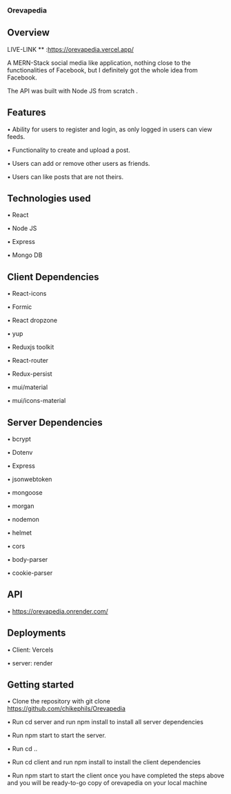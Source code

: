 ### Orevapedia

## Overview
LIVE-LINK ** :https://orevapedia.vercel.app/

A MERN-Stack social media like application, nothing close to the functionalities of Facebook, but I definitely got the whole idea from Facebook.

The API was built with Node JS from scratch .

## Features
•	Ability for users to register and login, as only logged in users can view feeds.

•	Functionality to create and upload a post.

•	Users can add or remove other users as friends.

•	Users can like posts that are not theirs.

## Technologies used
•	React

•	Node JS

•	Express

•	Mongo DB

## Client Dependencies
•	React-icons

•	Formic

•	React dropzone

•	yup

•	Reduxjs toolkit

•	React-router

•	Redux-persist

•	mui/material

•	mui/icons-material

## Server Dependencies
•	bcrypt

•	Dotenv

•	Express

•	jsonwebtoken

•	mongoose

•	morgan

•	nodemon

•	helmet

•	cors

•	body-parser

•	cookie-parser

## API
•	https://orevapedia.onrender.com/

## Deployments
•	Client: Vercels

•	server: render


## Getting started
•	Clone the repository with git clone  https://github.com/chikephils/Orevapedia

•	Run cd server and run npm install to install all server dependencies

•	Run npm start to start the server.

•	Run cd ..

•	Run cd client and run npm install to install the client dependencies

•	Run npm start to start the client once you have completed the steps above and you will be ready-to-go copy of orevapedia on your local machine















